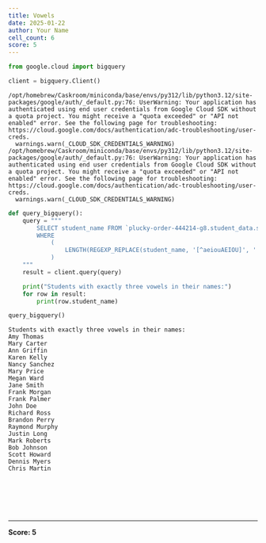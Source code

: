 ```yaml
---
title: Vowels
date: 2025-01-22
author: Your Name
cell_count: 6
score: 5
---
```


```python
from google.cloud import bigquery
```


```python
client = bigquery.Client()
```

    /opt/homebrew/Caskroom/miniconda/base/envs/py312/lib/python3.12/site-packages/google/auth/_default.py:76: UserWarning: Your application has authenticated using end user credentials from Google Cloud SDK without a quota project. You might receive a "quota exceeded" or "API not enabled" error. See the following page for troubleshooting: https://cloud.google.com/docs/authentication/adc-troubleshooting/user-creds. 
      warnings.warn(_CLOUD_SDK_CREDENTIALS_WARNING)
    /opt/homebrew/Caskroom/miniconda/base/envs/py312/lib/python3.12/site-packages/google/auth/_default.py:76: UserWarning: Your application has authenticated using end user credentials from Google Cloud SDK without a quota project. You might receive a "quota exceeded" or "API not enabled" error. See the following page for troubleshooting: https://cloud.google.com/docs/authentication/adc-troubleshooting/user-creds. 
      warnings.warn(_CLOUD_SDK_CREDENTIALS_WARNING)



```python
def query_bigquery():
    query = """
        SELECT student_name FROM `plucky-order-444214-g8.student_data.student_data_madhuri`
        WHERE 
            (
                LENGTH(REGEXP_REPLACE(student_name, '[^aeiouAEIOU]', '')) = 3
            )
    """
    result = client.query(query)

    print("Students with exactly three vowels in their names:")
    for row in result:
        print(row.student_name)

query_bigquery()
```

    Students with exactly three vowels in their names:
    Amy Thomas
    Mary Carter
    Ann Griffin
    Karen Kelly
    Nancy Sanchez
    Mary Price
    Megan Ward
    Jane Smith
    Frank Morgan
    Frank Palmer
    John Doe
    Richard Ross
    Brandon Perry
    Raymond Murphy
    Justin Long
    Mark Roberts
    Bob Johnson
    Scott Howard
    Dennis Myers
    Chris Martin



```python

```


```python





```


```python

```


---
**Score: 5**
